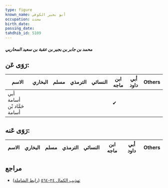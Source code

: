 ```yaml
---
type: figure
known_name: أبو بجير الكوفي
occupation: محدث
birth_date:
passing_date:
tahdhib_id: 5109
---
```

##### محمد بن جابر بن بجير بن عقبة بن سعيد المحاربي

## رَوَى عَن:
| الاسم                       | البخاري | مسلم | الترمذي | النسائي | ابن ماجه | أبي داود | Others |
| --------------------------- | ------- | ---- | ------- | ------- | -------- | -------- | ------ |
| أبي أسامة حَمَّاد بْن أسامة |         |      |         |         | ✔        |          |        |
## رَوَى عَنه:
| الاسم | البخاري | مسلم | الترمذي | النسائي | ابن ماجه | أبي داود | Others |
| ----- | ------- | ---- | ------- | ------- | -------- | -------- | ------ |
## مراجع
- [تهذيب الكمال ٢٤-٥٦٤](obsidian://open?vault=Tahdhib-al-Kamal&file=Figures/٥١٠٩-محمد%20بن%20جابر%20بن%20بجير%20بن%20عقبة%20بن%20سعيد%20المحاربي) ([رابط الشاملة](https://shamela.ws/book/3722/13076))